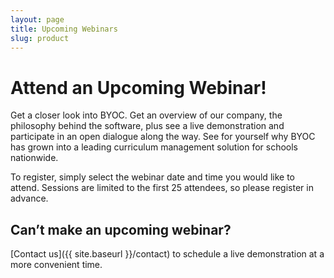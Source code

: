 ```yaml
---
layout: page
title: Upcoming Webinars
slug: product
---
```


# Attend an Upcoming Webinar!

Get a closer look into BYOC. Get an overview of our company, the philosophy behind the software, plus see a live demonstration and participate in an open dialogue along the way. See for yourself why BYOC has grown into a leading curriculum management solution for schools nationwide.

To register, simply select the webinar date and time you would like to attend. Sessions are limited to the first 25 attendees, so please register in advance.

## Can’t make an upcoming webinar?

[Contact us]({{ site.baseurl }}/contact) to schedule a live demonstration at a more convenient time.